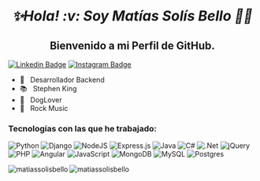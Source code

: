 
<h1 align="center">
  <p>
    <em>
     ✨Hola! :v: Soy Matías Solís Bello 👋✨
    </em>
  </p>
</h1>
<h2 align="center"> Bienvenido a mi Perfil de GitHub.</h2>

[![Linkedin Badge](https://img.shields.io/badge/-LinkedIn-0e76a8?style=flat-square&logo=Linkedin&logoColor=white)](https://www.linkedin.com/in/matiassolis/)
[![Instagram Badge](https://img.shields.io/badge/-Instagram-e4405f?style=flat-square&logo=Instagram&logoColor=white)](https://www.instagram.com/matias.solisbello/?hl=es-la)

- :pushpin: &nbsp; Desarrollador Backend
- :books: &nbsp; Stephen King
- :dog: &nbsp; DogLover
- :metal: &nbsp; Rock Music

### Tecnologías con las que he trabajado:
![Python](https://img.shields.io/badge/python-3670A0?style=for-the-badge&logo=python&logoColor=ffdd54)
![Django](https://img.shields.io/badge/django-%23092E20.svg?style=for-the-badge&logo=django&logoColor=white)
![NodeJS](https://img.shields.io/badge/node.js-6DA55F?style=for-the-badge&logo=node.js&logoColor=white)
![Express.js](https://img.shields.io/badge/express.js-%23404d59.svg?style=for-the-badge&logo=express&logoColor=%2361DAFB)
![Java](https://img.shields.io/badge/java-%23ED8B00.svg?style=for-the-badge&logo=openjdk&logoColor=white)
![C#](https://img.shields.io/badge/c%23-%23239120.svg?style=for-the-badge&logo=csharp&logoColor=white)
![.Net](https://img.shields.io/badge/.NET-5C2D91?style=for-the-badge&logo=.net&logoColor=white)
![jQuery](https://img.shields.io/badge/jquery-%230769AD.svg?style=for-the-badge&logo=jquery&logoColor=white)
![PHP](https://img.shields.io/badge/php-%23777BB4.svg?style=for-the-badge&logo=php&logoColor=white)
![Angular](https://img.shields.io/badge/angular-%23DD0031.svg?style=for-the-badge&logo=angular&logoColor=white)
![JavaScript](https://img.shields.io/badge/javascript-%23323330.svg?style=for-the-badge&logo=javascript&logoColor=%23F7DF1E)
![MongoDB](https://img.shields.io/badge/MongoDB-%234ea94b.svg?style=for-the-badge&logo=mongodb&logoColor=white)
![MySQL](https://img.shields.io/badge/mysql-%2300f.svg?style=for-the-badge&logo=mysql&logoColor=white)
![Postgres](https://img.shields.io/badge/postgres-%23316192.svg?style=for-the-badge&logo=postgresql&logoColor=white)


<p><img align="left" src="https://github-readme-stats.vercel.app/api/top-langs?username=matiassolisbello&show_icons=true&locale=en&layout=compact&hide=jupyter%20notebook" alt="matiassolisbello" /></p>
<p><img align="center" src="https://github-readme-streak-stats.herokuapp.com/?user=matiassolisbello&" alt="matiassolisbello" /></p>
